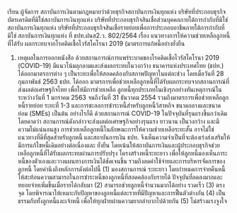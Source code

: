 เรียน ผู้จัดการ
สถาบันการเงินตามกฎหมายว่าด้วยธุรกิจสถาบันการเงินทุกแห่ง
บริษัทที่ประกอบธุรกิจบัตรเครดิตที่มิใช่สถาบันการเงินทุกแห่ง
บริษัทที่ประกอบธุรกิจสินเชื่อส่วนบุคคลภายใต้การกำกับที่มิใช่สถาบันการเงินทุกแห่ง
บริษัทที่ประกอบธุรกิจสินเชื่อรายย่อยเพื่อการประกอบอาชีพภายใต้การกำกับที่มิใช่
สถาบันการเงินทุกแห่ง
ที่ ธปท.ฝนส2.ว. 802/2564 เรื่อง แนวทางการให้ความช่วยเหลือลูกหนี้ที่ได้รับ
ผลกระทบจากโรคติดเชื้อไวรัสโคโรนา 2019 (มาตรการแก้หนี้อย่างยั่งยืน
1. เหตุผลในการออกหนังสือ
ด้วยสถานการณ์การแพร่ระบาดของโรคติดเชื้อไวรัสโคโรนา
2019 (COVID-19)
มีแนวโน้มลุกลามและส่งผลกระทบในวงกว้าง ธนาคารแห่งประเทศไทย (ธปท.) ได้ออกมาตรการต่าง ๆ
เป็นระยะเพื่อให้สอดคล้องกับสภาพปัญหาในแต่ละช่วง โดยเมื่อวันที่ 28 กุมภาพันธ์ 2563 ธปท. ได้ออก
มาตรการเพื่อช่วยเหลือลูกหนี้ที่ได้รับผลกระทบจากสถานการณ์ที่ส่งผลต่อเศรษฐกิจไทย เพื่อให้มีการช่วยเหลือ
ลูกหนี้ทุกประเภทในเชิงรุกอย่างทันเหตุการณ์ในระหว่างวันที่ 1 มกราคม 2563 จนถึงวันที่ 31 ธันวาคม 2554
รวมถึงมาตรการเพื่อช่วยเหลือลูกหนี้รายย่อย ระยะที่ 1-3 และการชะลอการชำระหนี้สำหรับลูกหนี้วิสาหกิจ
ขนาดกลางและขนาดย่อม (SMEs) เป็นต้น
อย่างไรก็ดี ด้วยสถานการณ์ COVID-19 ในปัจจุบันที่รุนแรงขึ้นกว่าเดิม โดยคาดว่า
สถานการณ์ดังกล่าวจะส่งผลต่อเศรษฐกิจอย่างรุนแรง ยาวนาน เป็นวงกว้าง และมีความไม่แน่นอนสูง
การช่วยเหลือลูกหนี้ในลักษณะการให้ความช่วยเหลือระยะสั้น อาจไม่ใช่แนวทางที่ดีที่สุดสำหรับลูกหนี้
และสถาบันการเงิน ธปท. จึงเห็นความจําเป็นที่จะต้องเร่งส่งเสริมให้มีการแก้ไขหนี้เดิมอย่างต่อเนื่องและ
ยั่งยืน โดยเน้นให้สถาบันการเงินและผู้ประกอบธุรกิจช่วยเหลือลูกหนี้ที่ได้รับผลกระทบผ่านการปรับปรุง
โครงสร้างหนี้ระยะยาว เพื่อให้ลูกหนี้มองเห็นภาระหนี้ของตัวเองและวางแผนทางการเงินได้ชัดเจนขึ้น
รวมถึงลดค่าใช้จ่ายและการบริหารจัดการของลูกหนี้ โดยคำนึงถึงหลักการดังต่อไปนี้ (1) มองสถานการณ์
ระยะยาว โดยกำหนดการจ่ายคืนหนี้ให้สะท้อนความสามารถในการชำระหนี้ของลูกหนี้ที่สอดคล้องกับรายได้
ปัจจุบันที่ลดลงมากและทยอยจ่ายเพิ่มขึ้นเมื่อรายได้กลับมา (2) สามารถช่วยลูกหนี้จำนวนมากได้อย่าง
รวดเร็ว (3) ตรงจุด โดยพิจารณาให้เหมาะกับปัญหาของลูกหนี้แต่ละรายที่มีปัญหาและการฟื้นตัวต่างกัน
(4) เป็นธรรมกับทั้งลูกหนี้และเจ้าหนี้ เพื่อให้ทุกฝ่ายผ่านความยากลำบากไปด้วยกัน (5) ไม่สร้างแรงจูงใจ
